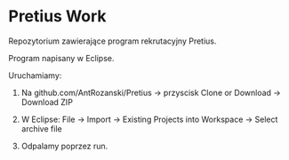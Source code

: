 # Pretius Work
Repozytorium zawierające program rekrutacyjny Pretius.

Program napisany w Eclipse.

Uruchamiamy:
1. Na github.com/AntRozanski/Pretius -> przyscisk Clone or Download -> Download ZIP

2. W Eclipse: File -> Import -> Existing Projects into Workspace -> Select archive file
3. Odpalamy poprzez run.
